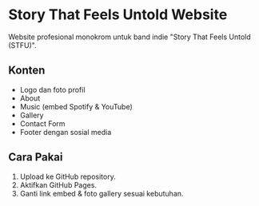 # Story That Feels Untold Website

Website profesional monokrom untuk band indie "Story That Feels Untold (STFU)".

## Konten
- Logo dan foto profil
- About
- Music (embed Spotify & YouTube)
- Gallery
- Contact Form
- Footer dengan sosial media

## Cara Pakai
1. Upload ke GitHub repository.
2. Aktifkan GitHub Pages.
3. Ganti link embed & foto gallery sesuai kebutuhan.
